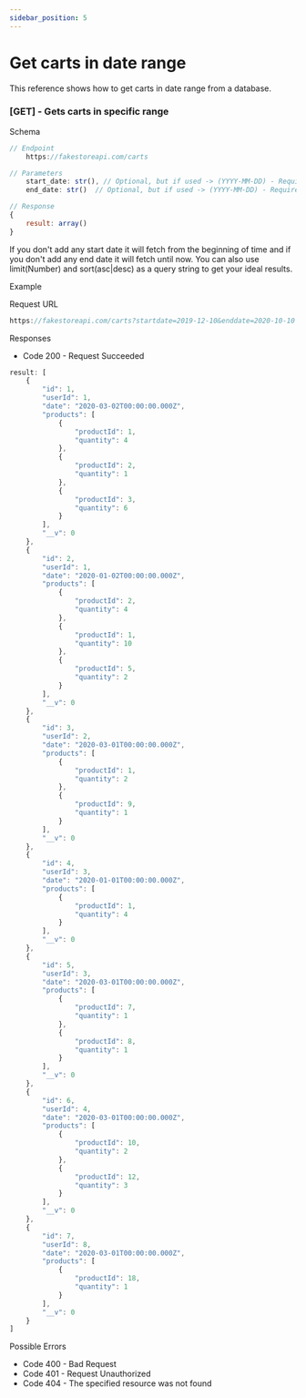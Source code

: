 ```yaml
---
sidebar_position: 5
---
```


# Get carts in date range

This reference shows how to get carts in date range from a database.

### [GET] - Gets carts in specific range

Schema

```js
// Endpoint
    https://fakestoreapi.com/carts

// Parameters
    start_date: str(), // Optional, but if used -> (YYYY-MM-DD) - Required format
    end_date: str()  // Optional, but if used -> (YYYY-MM-DD) - Required format

// Response
{
    result: array() 
}
```

If you don't add any start date it will fetch from the beginning of time and if you don't add any end date it will fetch until now. You can also use limit(Number) and sort(asc|desc) as a query string to get your ideal results.

<p class = "p_example">Example</p>

Request URL

```js
https://fakestoreapi.com/carts?startdate=2019-12-10&enddate=2020-10-10
```

Responses

- Code 200 - Request Succeeded

```js
result: [
    {
        "id": 1,
        "userId": 1,
        "date": "2020-03-02T00:00:00.000Z",
        "products": [
            {
                "productId": 1,
                "quantity": 4
            },
            {
                "productId": 2,
                "quantity": 1
            },
            {
                "productId": 3,
                "quantity": 6
            }
        ],
        "__v": 0
    },
    {
        "id": 2,
        "userId": 1,
        "date": "2020-01-02T00:00:00.000Z",
        "products": [
            {
                "productId": 2,
                "quantity": 4
            },
            {
                "productId": 1,
                "quantity": 10
            },
            {
                "productId": 5,
                "quantity": 2
            }
        ],
        "__v": 0
    },
    {
        "id": 3,
        "userId": 2,
        "date": "2020-03-01T00:00:00.000Z",
        "products": [
            {
                "productId": 1,
                "quantity": 2
            },
            {
                "productId": 9,
                "quantity": 1
            }
        ],
        "__v": 0
    },
    {
        "id": 4,
        "userId": 3,
        "date": "2020-01-01T00:00:00.000Z",
        "products": [
            {
                "productId": 1,
                "quantity": 4
            }
        ],
        "__v": 0
    },
    {
        "id": 5,
        "userId": 3,
        "date": "2020-03-01T00:00:00.000Z",
        "products": [
            {
                "productId": 7,
                "quantity": 1
            },
            {
                "productId": 8,
                "quantity": 1
            }
        ],
        "__v": 0
    },
    {
        "id": 6,
        "userId": 4,
        "date": "2020-03-01T00:00:00.000Z",
        "products": [
            {
                "productId": 10,
                "quantity": 2
            },
            {
                "productId": 12,
                "quantity": 3
            }
        ],
        "__v": 0
    },
    {
        "id": 7,
        "userId": 8,
        "date": "2020-03-01T00:00:00.000Z",
        "products": [
            {
                "productId": 18,
                "quantity": 1
            }
        ],
        "__v": 0
    }
]
```

Possible Errors

- Code 400 - Bad Request
- Code 401 - Request Unauthorized
- Code 404 - The specified resource was not found
